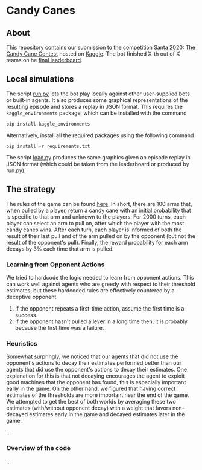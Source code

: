 # Candy Canes

## About
This repository contains our submission to the competition [Santa 2020: The Candy Cane Contest](https://www.kaggle.com/c/santa-2020) hosted on [Kaggle](https://www.kaggle.com). The bot finished X-th out of X teams on he [final leaderboard](https://www.kaggle.com/c/santa-2020/leaderboard).

## Local simulations
The script [run.py](run.py) lets the bot play locally against other user-supplied bots or built-in agents. It also produces some graphical representations of the resulting episode and stores a replay in JSON format. This requires the `kaggle_environments` package, which can be installed with the command
```
pip install kaggle_environments
```

Alternatively, install all the required packages using the following command
```
pip install -r requirements.txt
```

The script [load.py](load.py) produces the same graphics given an episode replay in JSON format (which could be taken from the leaderboard or produced by run.py).


## The strategy
The rules of the game can be found [here](https://www.kaggle.com/c/santa-2020/overview/environment-rules). In short, there are 100 arms that, when pulled by a player, return a candy cane with an initial probability that is specific to that arm and unknown to the players. For 2000 turns, each player can select an arm to pull on, after which the player with the most candy canes wins. After each turn, each player is informed of both the result of their last pull and of the arm pulled on by the opponent (but not the result of the opponent's pull). Finally, the reward probability for each arm decays by 3% each time that arm is pulled.

### Learning from Opponent Actions
We tried to hardcode the logic needed to learn from opponent actions. This can work well against agents who are greedy with respect to their threshold estimates, but these hardcoded rules are effectively countered by a deceptive opponent.

1. If the opponent repeats a first-time action, assume the first time is a success.
2. If the opponent hasn't pulled a lever in a long time then, it is probably because the first time was a failure.

### Heuristics
Somewhat surpringly, we noticed that our agents that did not use the opponent's actions to decay their estimates performed better than our agents that did use the opponent's actions to decay their estimates. One explanation for this is that not decaying encourages the agent to exploit good machines that the opponent has found, this is especially important early in the game. On the other hand, we figured that having correct estimates of the thresholds are more important near the end of the game. We attempted to get the best of both worlds by averaging these two estimates (with/without opponent decay) with a weight that favors non-decayed estimates early in the game and decayed estimates later in the game.


...

### Overview of the code
...